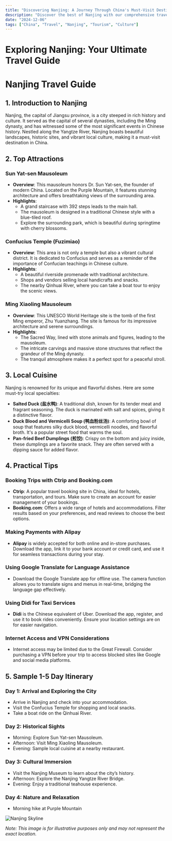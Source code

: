 ```yaml
---
title: "Discovering Nanjing: A Journey Through China's Must-Visit Destination"
description: "Discover the best of Nanjing with our comprehensive travel guide. Explore top attractions, savor local cuisine, and get insider tips for an unforgettable Chinese adventure."
date: "2024-12-06"
tags: ["China", "Travel", "Nanjing", "Tourism", "Culture"]
---
```


# Exploring Nanjing: Your Ultimate Travel Guide

# Nanjing Travel Guide

## 1. Introduction to Nanjing
Nanjing, the capital of Jiangsu province, is a city steeped in rich history and culture. It served as the capital of several dynasties, including the Ming dynasty, and has witnessed some of the most significant events in Chinese history. Nestled along the Yangtze River, Nanjing boasts beautiful landscapes, historic sites, and vibrant local culture, making it a must-visit destination in China.

## 2. Top Attractions

### Sun Yat-sen Mausoleum
- **Overview**: This mausoleum honors Dr. Sun Yat-sen, the founder of modern China. Located on the Purple Mountain, it features stunning architecture and offers breathtaking views of the surrounding area.
- **Highlights**:
  - A grand staircase with 392 steps leads to the main hall.
  - The mausoleum is designed in a traditional Chinese style with a blue-tiled roof.
  - Explore the surrounding park, which is beautiful during springtime with cherry blossoms.

### Confucius Temple (Fuzimiao)
- **Overview**: This area is not only a temple but also a vibrant cultural district. It is dedicated to Confucius and serves as a reminder of the importance of Confucian teachings in Chinese culture.
- **Highlights**:
  - A beautiful riverside promenade with traditional architecture.
  - Shops and vendors selling local handicrafts and snacks.
  - The nearby Qinhuai River, where you can take a boat tour to enjoy the scenic views.

### Ming Xiaoling Mausoleum
- **Overview**: This UNESCO World Heritage site is the tomb of the first Ming emperor, Zhu Yuanzhang. The site is famous for its impressive architecture and serene surroundings.
- **Highlights**:
  - The Sacred Way, lined with stone animals and figures, leading to the mausoleum.
  - The intricate carvings and massive stone structures that reflect the grandeur of the Ming dynasty.
  - The tranquil atmosphere makes it a perfect spot for a peaceful stroll.

## 3. Local Cuisine
Nanjing is renowned for its unique and flavorful dishes. Here are some must-try local specialties:

- **Salted Duck (盐水鸭)**: A traditional dish, known for its tender meat and fragrant seasoning. The duck is marinated with salt and spices, giving it a distinctive flavor.
- **Duck Blood and Vermicelli Soup (鸭血粉丝汤)**: A comforting bowl of soup that features silky duck blood, vermicelli noodles, and flavorful broth. It's a popular street food that warms the soul.
- **Pan-fried Beef Dumplings (煎饺)**: Crispy on the bottom and juicy inside, these dumplings are a favorite snack. They are often served with a dipping sauce for added flavor.

## 4. Practical Tips

### Booking Trips with Ctrip and Booking.com
- **Ctrip**: A popular travel booking site in China, ideal for hotels, transportation, and tours. Make sure to create an account for easier management of your bookings.
- **Booking.com**: Offers a wide range of hotels and accommodations. Filter results based on your preferences, and read reviews to choose the best options.

### Making Payments with Alipay
- **Alipay** is widely accepted for both online and in-store purchases. Download the app, link it to your bank account or credit card, and use it for seamless transactions during your stay.

### Using Google Translate for Language Assistance
- Download the Google Translate app for offline use. The camera function allows you to translate signs and menus in real-time, bridging the language gap effectively.

### Using Didi for Taxi Services
- **Didi** is the Chinese equivalent of Uber. Download the app, register, and use it to book rides conveniently. Ensure your location settings are on for easier navigation.

### Internet Access and VPN Considerations
- Internet access may be limited due to the Great Firewall. Consider purchasing a VPN before your trip to access blocked sites like Google and social media platforms.

## 5. Sample 1-5 Day Itinerary

### Day 1: Arrival and Exploring the City
- Arrive in Nanjing and check into your accommodation.
- Visit the Confucius Temple for shopping and local snacks.
- Take a boat ride on the Qinhuai River.

### Day 2: Historical Sights
- Morning: Explore Sun Yat-sen Mausoleum.
- Afternoon: Visit Ming Xiaoling Mausoleum.
- Evening: Sample local cuisine at a nearby restaurant.

### Day 3: Cultural Immersion
- Visit the Nanjing Museum to learn about the city’s history.
- Afternoon: Explore the Nanjing Yangtze River Bridge.
- Evening: Enjoy a traditional teahouse experience.

### Day 4: Nature and Relaxation
- Morning hike at Purple Mountain

<img src="https://source.unsplash.com/1600x900/?Nanjing,cityscape" alt="Nanjing Skyline" loading="lazy">

*Note: This image is for illustrative purposes only and may not represent the exact location.*

